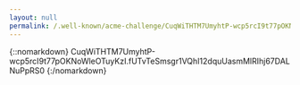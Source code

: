 ```yaml
---
layout: null
permalink: /.well-known/acme-challenge/CuqWiTHTM7UmyhtP-wcp5rcI9t77pOKNoWleOTuyKzI/
---
```

{::nomarkdown}
CuqWiTHTM7UmyhtP-wcp5rcI9t77pOKNoWleOTuyKzI.fUTvTeSmsgr1VQhI12dquUasmMlRIhj67DALNuPpRS0
{:/nomarkdown}
